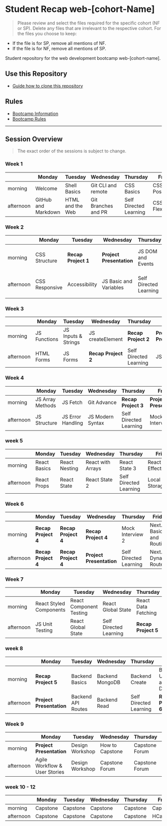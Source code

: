 
# Student Recap web-[cohort-Name]

> Please review and select the files required for the specific cohort (NF or SP). Delete any files that are irrelevant to the respective cohort. For the files you choose to keep:

- If the file is for SP, remove all mentions of NF.
- If the file is for NF, remove all mentions of SP.
>

Student repository for the web development bootcamp web-[cohort-name].

## Use this Repository

- [Guide how to clone this repository](/docs/install-manual-en.md)

## Rules

- [Bootcamp Information](./docs/bootcamp-info-en.md)
- [Bootcamp Rules](./docs/bootcamp-rules-en.md)

---

## Session Overview

> The exact order of the sessions is subject to change.

### Week 1

|           | Monday              | Tuesday          | Wednesday           | Thursday               | Friday          |
|-----------|---------------------|------------------|---------------------|------------------------|-----------------|
| morning   | Welcome             | Shell Basics     | Git CLI and remote  | CSS Basics             | CSS Positioning |
| afternoon | GitHub and Markdown | HTML and the Web | Git Branches and PR | Self Directed Learning | CSS Flexbox     |

### Week 2

|           | Monday         | Tuesday             | Wednesday                | Thursday               | Friday                     |
|-----------|----------------|---------------------|--------------------------|------------------------|----------------------------|
| morning   | CSS Structure  | **Recap Project 1** | **Project Presentation** | JS DOM and Events      | JS Conditions and Booleans |
| afternoon | CSS Responsive | Accessibility       | JS Basic and Variables   | Self Directed Learning | JS Objects and Arrays      |

### Week 3

|           | Monday       | Tuesday             | Wednesday           | Thursday               | Friday                   |
|-----------|--------------|---------------------|---------------------|------------------------|--------------------------|
| morning   | JS Functions | JS Inputs & Strings | JS createElement    | **Recap Project 2**    | **Project Presentation** |
| afternoon | HTML Forms   | JS Forms            | **Recap Project 2** | Self Directed Learning | JS Loops                 |

### Week 4

|           | Monday           | Tuesday           | Wednesday        | Thursday               | Friday                   |
|-----------|------------------|-------------------|------------------|------------------------|--------------------------|
| morning   | JS Array Methods | JS Fetch          | Git Advance      | **Recap Project 3**    | **Project Presentation** |
| afternoon | JS Structure     | JS Error Handling | JS Modern Syntax | Self Directed Learning | Mock Interview 1         |

### week 5

|           | Monday       | Tuesday       | Wednesday         | Thursday               | Friday              |
|-----------|--------------|---------------|-------------------|------------------------|---------------------|
| morning   | React Basics | React Nesting | React with Arrays | React State 3          | React Effects/Fetch |
| afternoon | React Props  | React State   | React State 2     | Self Directed Learning | Local Storage       |

### Week 6

|           | Monday              | Tuesday             | Wednesday                | Thursday               | Friday                     |
|-----------|---------------------|---------------------|--------------------------|------------------------|----------------------------|
| morning   | **Recap Project 4** | **Recap Project 4** | **Recap Project 4**      | Mock Interview 2       | Next.js Basics and Routing |
| afternoon | **Recap Project 4** | **Recap Project 4** | **Project Presentation** | Self Directed Learning | Next.js Dynamic Routes     |

### Week 7

|           | Monday                  | Tuesday                 | Wednesday              | Thursday            | Friday              |
|-----------|-------------------------|-------------------------|------------------------|---------------------|---------------------|
| morning   | React Styled Components | React Component Testing | React Global State     | React Data Fetching | **Recap Project 5** |
| afternoon | JS Unit Testing         | React Global State      | Self Directed Learning | **Recap Project 5** | **Recap Project 5** |

### week 8

|           | Monday                   | Tuesday            | Wednesday       | Thursday               | Friday                    |
|-----------|--------------------------|--------------------|-----------------|------------------------|---------------------------|
| morning   | **Recap Project 5**      | Backend Basics     | Backend MongoDB | Backend Create         | Backend Update and Delete |
| afternoon | **Project Presentation** | Backend API Routes | Backend Read    | Self Directed Learning | **Recap Project 6**       |

### Week 9

|           | Monday                        | Tuesday         | Wednesday       | Thursday       | Friday         |
|-----------|-------------------------------|-----------------|-----------------|----------------|----------------|
| morning   | **Project Presentation**      | Design Workshop | How to Capstone | Capstone Forum | Capstone Forum |
| afternoon | Agile Workflow & User Stories | Design Workshop | Capstone Forum  | Capstone Forum | Capstone Forum |

### week 10 - 12

|           | Monday   | Tuesday  | Wednesday | Thursday | Friday    |
|-----------|----------|----------|-----------|----------|-----------|
| morning   | Capstone | Capstone | Capstone  | Capstone | Capstone  |
| afternoon | Capstone | Capstone | Capstone  | Capstone | HCapstone |
